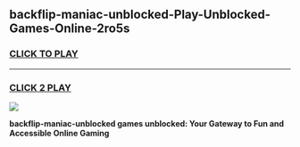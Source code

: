 
## backflip-maniac-unblocked-Play-Unblocked-Games-Online-2ro5s
<h3>
<a href="https://premium76.site?title=backflip-maniac-unblocked&ref=25A">CLICK TO PLAY</a></h3>
<hr>

<h3>
<a href="https://premium76.site?title=backflip-maniac-unblocked&ref=25A">CLICK 2 PLAY</a>
  
</h3>

<a href="https://premium76.site?title=backflip-maniac-unblocked&ref=25A"><img src="https://clearcache.store/games.png"></a>


**backflip-maniac-unblocked games unblocked: Your Gateway to Fun and Accessible Online Gaming**
